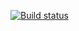 [![Build status](https://ci.appveyor.com/api/projects/status/astv85ti2i7t76nm?svg=true)](https://ci.appveyor.com/project/gas1995/cardorder)
